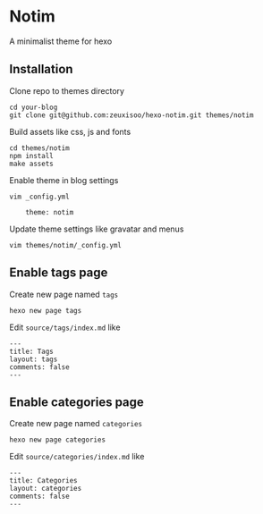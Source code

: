 # Notim

A minimalist theme for hexo

## Installation

Clone repo to themes directory

    cd your-blog
    git clone git@github.com:zeuxisoo/hexo-notim.git themes/notim

Build assets like css, js and fonts

    cd themes/notim
    npm install
    make assets

Enable theme in blog settings

    vim _config.yml

        theme: notim

Update theme settings like gravatar and menus

    vim themes/notim/_config.yml

## Enable tags page

Create new page named `tags`

    hexo new page tags

Edit `source/tags/index.md` like

    ---
    title: Tags
    layout: tags
    comments: false
    ---

## Enable categories page

Create new page named `categories`

    hexo new page categories

Edit `source/categories/index.md` like

    ---
    title: Categories
    layout: categories
    comments: false
    ---
